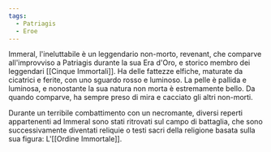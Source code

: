 ```yaml
---
tags:
  - Patriagis
  - Eroe
---
```


Immeral, l'ineluttabile è un leggendario non-morto, revenant, che comparve all'improvviso a Patriagis durante la sua Era d'Oro, e storico membro dei leggendari [[Cinque Immortali]].
Ha delle fattezze elfiche, maturate da cicatrici e ferite, con uno sguardo rosso e luminoso. La pelle è pallida e luminosa, e nonostante la sua natura non morta è estremamente bello. Da quando comparve, ha sempre preso di mira e cacciato gli altri non-morti.

Durante un terribile combattimento con un necromante, diversi reperti appartenenti ad Immeral sono stati ritrovati sul campo di battaglia, che sono successivamente diventati reliquie o testi sacri della religione basata sulla sua figura: L'[[Ordine Immortale]].